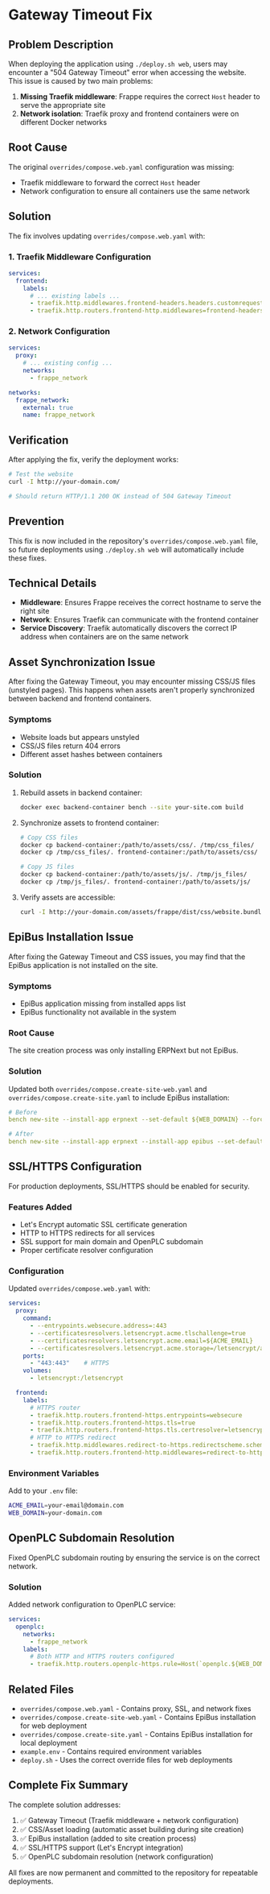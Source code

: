 # Gateway Timeout Fix

## Problem Description

When deploying the application using `./deploy.sh web`, users may encounter a "504 Gateway Timeout" error when accessing the website. This issue is caused by two main problems:

1. **Missing Traefik middleware**: Frappe requires the correct `Host` header to serve the appropriate site
2. **Network isolation**: Traefik proxy and frontend containers were on different Docker networks

## Root Cause

The original `overrides/compose.web.yaml` configuration was missing:
- Traefik middleware to forward the correct `Host` header
- Network configuration to ensure all containers use the same network

## Solution

The fix involves updating `overrides/compose.web.yaml` with:

### 1. Traefik Middleware Configuration

```yaml
services:
  frontend:
    labels:
      # ... existing labels ...
      - traefik.http.middlewares.frontend-headers.headers.customrequestheaders.Host=${WEB_DOMAIN:-intralogisticsai.online}
      - traefik.http.routers.frontend-http.middlewares=frontend-headers
```

### 2. Network Configuration

```yaml
services:
  proxy:
    # ... existing config ...
    networks:
      - frappe_network

networks:
  frappe_network:
    external: true
    name: frappe_network
```

## Verification

After applying the fix, verify the deployment works:

```bash
# Test the website
curl -I http://your-domain.com/

# Should return HTTP/1.1 200 OK instead of 504 Gateway Timeout
```

## Prevention

This fix is now included in the repository's `overrides/compose.web.yaml` file, so future deployments using `./deploy.sh web` will automatically include these fixes.

## Technical Details

- **Middleware**: Ensures Frappe receives the correct hostname to serve the right site
- **Network**: Ensures Traefik can communicate with the frontend container
- **Service Discovery**: Traefik automatically discovers the correct IP address when containers are on the same network

## Asset Synchronization Issue

After fixing the Gateway Timeout, you may encounter missing CSS/JS files (unstyled pages). This happens when assets aren't properly synchronized between backend and frontend containers.

### Symptoms
- Website loads but appears unstyled
- CSS/JS files return 404 errors
- Different asset hashes between containers

### Solution
1. Rebuild assets in backend container:
   ```bash
   docker exec backend-container bench --site your-site.com build
   ```

2. Synchronize assets to frontend container:
   ```bash
   # Copy CSS files
   docker cp backend-container:/path/to/assets/css/. /tmp/css_files/
   docker cp /tmp/css_files/. frontend-container:/path/to/assets/css/
   
   # Copy JS files
   docker cp backend-container:/path/to/assets/js/. /tmp/js_files/
   docker cp /tmp/js_files/. frontend-container:/path/to/assets/js/
   ```

3. Verify assets are accessible:
   ```bash
   curl -I http://your-domain.com/assets/frappe/dist/css/website.bundle.HASH.css
   ```

## EpiBus Installation Issue

After fixing the Gateway Timeout and CSS issues, you may find that the EpiBus application is not installed on the site.

### Symptoms
- EpiBus application missing from installed apps list
- EpiBus functionality not available in the system

### Root Cause
The site creation process was only installing ERPNext but not EpiBus.

### Solution
Updated both `overrides/compose.create-site-web.yaml` and `overrides/compose.create-site.yaml` to include EpiBus installation:

```yaml
# Before
bench new-site --install-app erpnext --set-default ${WEB_DOMAIN} --force;

# After
bench new-site --install-app erpnext --install-app epibus --set-default ${WEB_DOMAIN} --force;
```

## SSL/HTTPS Configuration

For production deployments, SSL/HTTPS should be enabled for security.

### Features Added
- Let's Encrypt automatic SSL certificate generation
- HTTP to HTTPS redirects for all services
- SSL support for main domain and OpenPLC subdomain
- Proper certificate resolver configuration

### Configuration
Updated `overrides/compose.web.yaml` with:

```yaml
services:
  proxy:
    command:
      - --entrypoints.websecure.address=:443
      - --certificatesresolvers.letsencrypt.acme.tlschallenge=true
      - --certificatesresolvers.letsencrypt.acme.email=${ACME_EMAIL}
      - --certificatesresolvers.letsencrypt.acme.storage=/letsencrypt/acme.json
    ports:
      - "443:443"    # HTTPS
    volumes:
      - letsencrypt:/letsencrypt

  frontend:
    labels:
      # HTTPS router
      - traefik.http.routers.frontend-https.entrypoints=websecure
      - traefik.http.routers.frontend-https.tls=true
      - traefik.http.routers.frontend-https.tls.certresolver=letsencrypt
      # HTTP to HTTPS redirect
      - traefik.http.middlewares.redirect-to-https.redirectscheme.scheme=https
      - traefik.http.routers.frontend-http.middlewares=redirect-to-https
```

### Environment Variables
Add to your `.env` file:
```bash
ACME_EMAIL=your-email@domain.com
WEB_DOMAIN=your-domain.com
```

## OpenPLC Subdomain Resolution

Fixed OpenPLC subdomain routing by ensuring the service is on the correct network.

### Solution
Added network configuration to OpenPLC service:

```yaml
services:
  openplc:
    networks:
      - frappe_network
    labels:
      # Both HTTP and HTTPS routers configured
      - traefik.http.routers.openplc-https.rule=Host(`openplc.${WEB_DOMAIN}`)
```

## Related Files

- `overrides/compose.web.yaml` - Contains proxy, SSL, and network fixes
- `overrides/compose.create-site-web.yaml` - Contains EpiBus installation for web deployment
- `overrides/compose.create-site.yaml` - Contains EpiBus installation for local deployment
- `example.env` - Contains required environment variables
- `deploy.sh` - Uses the correct override files for web deployments

## Complete Fix Summary

The complete solution addresses:
1. ✅ Gateway Timeout (Traefik middleware + network configuration)
2. ✅ CSS/Asset loading (automatic asset building during site creation)
3. ✅ EpiBus installation (added to site creation process)
4. ✅ SSL/HTTPS support (Let's Encrypt integration)
5. ✅ OpenPLC subdomain resolution (network configuration)

All fixes are now permanent and committed to the repository for repeatable deployments.